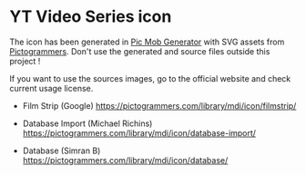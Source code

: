 # YT Video Series icon

The icon has been generated in [Pic Mob Generator](http://picmobgenerator.olfsoftware.fr) with SVG assets from [Pictogrammers](https://pictogrammers.com). Don't use the generated and source files outside this project !

If you want to use the sources images, go to the official website and check current usage license.

* Film Strip (Google)
https://pictogrammers.com/library/mdi/icon/filmstrip/

* Database Import (Michael Richins)
https://pictogrammers.com/library/mdi/icon/database-import/

* Database (Simran B)
https://pictogrammers.com/library/mdi/icon/database/
